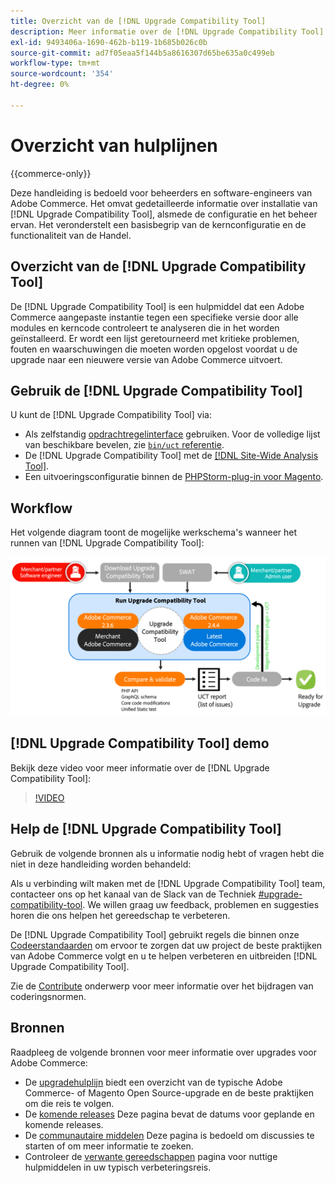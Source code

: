 ```yaml
---
title: Overzicht van de [!DNL Upgrade Compatibility Tool]
description: Meer informatie over de [!DNL Upgrade Compatibility Tool] en hoe u hiermee kunt helpen bij uw Adobe Commerce-project.
exl-id: 9493406a-1690-462b-b119-1b685b026c0b
source-git-commit: ad7f05eaa5f144b5a8616307d65be635a0c499eb
workflow-type: tm+mt
source-wordcount: '354'
ht-degree: 0%

---
```


# Overzicht van hulplijnen

{{commerce-only}}

Deze handleiding is bedoeld voor beheerders en software-engineers van Adobe Commerce. Het omvat gedetailleerde informatie over installatie van [!DNL Upgrade Compatibility Tool], alsmede de configuratie en het beheer ervan. Het veronderstelt een basisbegrip van de kernconfiguratie en de functionaliteit van de Handel.

## Overzicht van de [!DNL Upgrade Compatibility Tool]

De [!DNL Upgrade Compatibility Tool] is een hulpmiddel dat een Adobe Commerce aangepaste instantie tegen een specifieke versie door alle modules en kerncode controleert te analyseren die in het worden geïnstalleerd. Er wordt een lijst geretourneerd met kritieke problemen, fouten en waarschuwingen die moeten worden opgelost voordat u de upgrade naar een nieuwere versie van Adobe Commerce uitvoert.

## Gebruik de [!DNL Upgrade Compatibility Tool]

U kunt de [!DNL Upgrade Compatibility Tool] via:

- Als zelfstandig [opdrachtregelinterface](../upgrade-compatibility-tool/run.md) gebruiken. Voor de volledige lijst van beschikbare bevelen, zie [`bin/uct` referentie](/help/reference/uct.md).
- De [!DNL Upgrade Compatibility Tool] met de [[!DNL Site-Wide Analysis Tool]](../upgrade-compatibility-tool/integrate-analysis-tool.md).
- Een uitvoeringsconfiguratie binnen de [PHPStorm-plug-in voor Magento](../upgrade-compatibility-tool/run-configuration-phpstorm-plugin.md).

## Workflow

Het volgende diagram toont de mogelijke werkschema&#39;s wanneer het runnen van [!DNL Upgrade Compatibility Tool]:

![[!DNL Upgrade Compatibility Tool] Diagram](../../assets/upgrade-guide/uct-diagram-v5.png)

## [!DNL Upgrade Compatibility Tool] demo

Bekijk deze video voor meer informatie over de [!DNL Upgrade Compatibility Tool]:

>[!VIDEO](https://video.tv.adobe.com/v/341245?quality=12)

## Help de [!DNL Upgrade Compatibility Tool]

Gebruik de volgende bronnen als u informatie nodig hebt of vragen hebt die niet in deze handleiding worden behandeld:

Als u verbinding wilt maken met de [!DNL Upgrade Compatibility Tool] team, contacteer ons op het kanaal van de Slack van de Techniek [#upgrade-compatibility-tool](https://magentocommeng.slack.com/archives/C019Y143U9F). We willen graag uw feedback, problemen en suggesties horen die ons helpen het gereedschap te verbeteren.

De [!DNL Upgrade Compatibility Tool] gebruikt regels die binnen onze [Codeerstandaarden](https://developer.adobe.com/commerce/php/coding-standards/) om ervoor te zorgen dat uw project de beste praktijken van Adobe Commerce volgt en u te helpen verbeteren en uitbreiden [!DNL Upgrade Compatibility Tool].

Zie de [Contribute](https://developer.adobe.com/commerce/php/coding-standards/contributing/) onderwerp voor meer informatie over het bijdragen van coderingsnormen.

## Bronnen

Raadpleeg de volgende bronnen voor meer informatie over upgrades voor Adobe Commerce:

- De [upgradehulplijn](../overview.md) biedt een overzicht van de typische Adobe Commerce- of Magento Open Source-upgrade en de beste praktijken om die reis te volgen.
- De [komende releases](https://devdocs.magento.com/release/) Deze pagina bevat de datums voor geplande en komende releases.
- De [communautaire middelen](https://developer.adobe.com/commerce/contributor/community/) Deze pagina is bedoeld om discussies te starten of om meer informatie te zoeken.
- Controleer de [verwante gereedschappen](../upgrade-compatibility-tool/related-tools.md) pagina voor nuttige hulpmiddelen in uw typisch verbeteringsreis.
